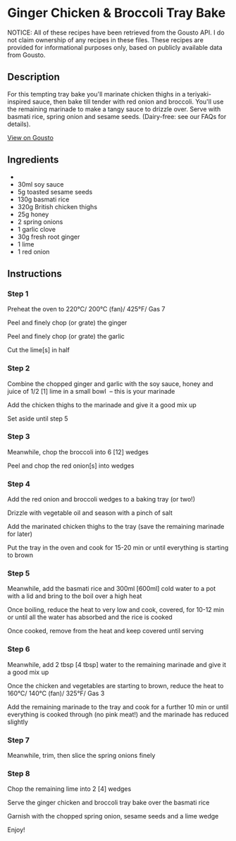 # Ginger Chicken & Broccoli Tray Bake

NOTICE: All of these recipes have been retrieved from the Gousto API. I do not claim ownership of any recipes in these files. These recipes are provided for informational purposes only, based on publicly available data from Gousto.

## Description

For this tempting tray bake you'll marinate chicken thighs in a teriyaki-inspired sauce, then bake till tender with red onion and broccoli. You'll use the remaining marinade to make a tangy sauce to drizzle over. Serve with basmati rice, spring onion and sesame seeds. (Dairy-free: see our FAQs for details).

[View on Gousto](https://www.gousto.co.uk/recipes/cookbook/ginger-chicken-broccoli-tray-bake)

## Ingredients

- 
- 30ml soy sauce
- 5g toasted sesame seeds
- 130g basmati rice
- 320g British chicken thighs
- 25g honey
- 2 spring onions
- 1 garlic clove
- 30g fresh root ginger
- 1 lime
- 1 red onion

## Instructions


### Step 1

Preheat the oven to 220°C/ 200°C (fan)/ 425°F/ Gas 7


Peel and finely chop (or grate) the ginger


Peel and finely chop (or grate) the garlic


<span class="text-highlight">Cut</span> the lime<span class="text-danger">[s]</span> in half


### Step 2

Combine the chopped ginger and garlic with the soy sauce, honey and <span class="text-highlight">juice</span><span class="text-highlight"> of 1/2 <span class="text-danger">[1]</span> </span>lime <span class="text-highlight">in a small</span> bowl  – this is your marinade 


Add the chicken thighs to the marinade and give it a good mix up


Set aside until step 5


### Step 3

Meanwhile, chop the broccoli into 6 <span class="text-danger">[12]</span> wedges 


Peel and chop the red onion<span class="text-danger text-highlight">[s]</span> into wedges


### Step 4

Add the red onion and broccoli wedges to a baking tray <span class="text-highlight">(or two!)</span>


Drizzle with vegetable oil and season with a pinch of salt 


Add the marinated chicken thighs to the tray (save the remaining marinade for later)


Put the tray in the oven and cook for 15-20 min or until everything is starting to brown


### Step 5

Meanwhile, add the basmati rice and 300ml <span class="text-danger">[600ml]</span> cold water to a pot with a lid and bring to the boil over a high heat


Once boiling, reduce the heat to very low and cook, covered, for 10-12 min or until all the water has absorbed and the rice is cooked


Once cooked, remove from the heat and keep covered until serving


### Step 6

Meanwhile, add 2 tbsp<span class="text-danger"> [4 tbsp]</span> water to the remaining marinade and give it a good mix up


Once the chicken <span class="text-highlight">and</span> vegetables are starting to brown, reduce the heat to 160°C/ 140°C (fan)/ 325°F/ Gas 3


Add the remaining marinade to the tray and cook for a further 10 min or until everything is cooked through (no pink meat!) and the marinade has reduced slightly


### Step 7

Meanwhile, trim, then slice the spring <span class="text-highlight">onions</span> finely

### Step 8

<span class="text-highlight">Chop the remaining lime into 2 <span class="text-danger">[4] </span>wedges</span>


<span class="text-highlight">Serve the ginger chicken and broccoli tray bake over the basmati rice</span>


Garnish with the chopped spring onion, <span class="text-highlight">sesame seeds and a lime wedge</span>


Enjoy!

